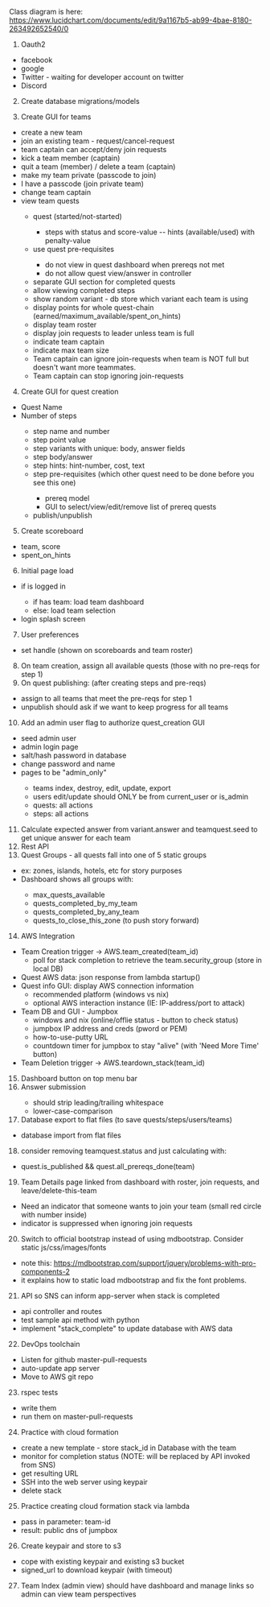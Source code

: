 Class diagram is here:
https://www.lucidchart.com/documents/edit/9a1167b5-ab99-4bae-8180-263492652540/0

1. Oauth2
  - <done> facebook
  - <done> google
  - <defer> Twitter - waiting for developer account on twitter
  - <done> Discord

2. <done> Create database migrations/models

3. Create GUI for teams
  - <done> create a new team
  - <done> join an existing team - request/cancel-request
  - <done> team captain can accept/deny join requests
  - <done> kick a team member (captain)
  - <done> quit a team (member) / delete a team (captain)
  - <defer> make my team private (passcode to join)
  - <defer> I have a passcode (join private team)
  - <done> change team captain
  - <done> view team quests
    + <done> quest (started/not-started)
      - <done> steps with status and score-value
        -- <defer> hints (available/used) with penalty-value
    + <done> use quest pre-requisites
      - <done> do not view in quest dashboard when prereqs not met
      - <done> do not allow quest view/answer in controller
    + <done> separate GUI section for completed quests
    + <done> allow viewing completed steps
    + <defer> show random variant - db store which variant each team is using
    + <done> display points for whole quest-chain (earned/maximum_available/spent_on_hints)
    + <done> display team roster
    + <done> display join requests to leader unless team is full
    + <done> indicate team captain
    + <done> indicate max team size
    + <done> Team captain can ignore join-requests when team is NOT full but doesn't want more teammates.
    + <done> Team captain can stop ignoring join-requests

4. Create GUI for quest creation
  - <done> Quest Name
  - <done> Number of steps
    + <done> step name and number
    + <done> step point value
    + <defer> step variants with unique: body, answer fields
    + <done> step body/answer
    + <defer> step hints: hint-number, cost, text
    + <done> step pre-requisites (which other quest need to be done before you see this one)
      - <done> prereq model
      - <done> GUI to select/view/edit/remove list of prereq quests
    + <done> publish/unpublish

5. <done> Create scoreboard
  - <done> team, score
  - <defer> spent_on_hints

6. <done> Initial page load
  - <done> if is logged in
    - <done> if has team: load team dashboard
    - <done> else: load team selection
  - <done> login splash screen

7. <done> User preferences
  - <done> set handle (shown on scoreboards and team roster)

8. <done> On team creation, assign all available quests (those with no pre-reqs for step 1)
9. <done> On quest publishing: (after creating steps and pre-reqs)
  - <done> assign to all teams that meet the pre-reqs for step 1
  - <defer> unpublish should ask if we want to keep progress for all teams

10. <done> Add an admin user flag to authorize quest_creation GUI
  - <done>seed admin user
  - <done>admin login page
  - <done>salt/hash password in database
  - <done>change password and name
  - <done>pages to be "admin_only"
    + <done>teams index, destroy, edit, update, export
    + <done>users edit/update should ONLY be from current_user or is_admin
    + <done>quests: all actions
    + <done>steps: all actions

11. <defer> Calculate expected answer from variant.answer and teamquest.seed to get unique answer for each team
12. <defer> Rest API
13. <defer> Quest Groups - all quests fall into one of 5 static groups
  - <defer> ex: zones, islands, hotels, etc for story purposes
  - <defer> Dashboard shows all groups with:
    - <defer> max_quests_available
    - <defer> quests_completed_by_my_team
    - <defer> quests_completed_by_any_team
    - <defer> quests_to_close_this_zone (to push story forward)

14. AWS Integration
  - Team Creation trigger -> AWS.team_created(team_id)
    + poll for stack completion to retrieve the team.security_group (store in local DB)
  - Quest AWS data: json response from lambda startup()
  - Quest info GUI: display AWS connection information
    - recommended platform (windows vs nix)
    - optional AWS interaction instance (IE: IP-address/port to attack)
  - Team DB and GUI - Jumpbox
    - windows and nix (online/offlie status - button to check status)
    - jumpbox IP address and creds (pword or PEM)
    - how-to-use-putty URL
    - <defer> countdown timer for jumpbox to stay "alive" (with 'Need More Time' button)
  - Team Deletion trigger -> AWS.teardown_stack(team_id)

15. <done> Dashboard button on top menu bar
16. <done> Answer submission
    - <done> should strip leading/trailing whitespace
    - <done> lower-case-comparison
17. <done> Database export to flat files (to save quests/steps/users/teams)
  - <done> database import from flat files
18. <defer> consider removing teamquest.status and just calculating with:
  - <defer> quest.is_published && quest.all_prereqs_done(team)
19. <done> Team Details page linked from dashboard with roster, join requests, and leave/delete-this-team
  - <done> Need an indicator that someone wants to join your team (small red circle with number inside)
  - <done> indicator is suppressed when ignoring join requests
20. <done> Switch to official bootstrap instead of using mdbootstrap.  Consider static js/css/images/fonts
  - <done> note this: https://mdbootstrap.com/support/jquery/problems-with-pro-components-2
  - <done> it explains how to static load mdbootstrap and fix the font problems.
21. API so SNS can inform app-server when stack is completed
  - <done> api controller and routes
  - <done> test sample api method with python
  - implement "stack_complete" to update database with AWS data

22. DevOps toolchain
  - Listen for github master-pull-requests
  - auto-update app server
  - Move to AWS git repo
23. rspec tests
  - write them
  - run them on master-pull-requests
24. <done> Practice with cloud formation
  - <done> create a new template - store stack_id in Database with the team
  - <done> monitor for completion status (NOTE: will be replaced by API invoked from SNS)
  - <done> get resulting URL
  - <done> SSH into the web server using keypair
  - <done> delete stack
25. Practice creating cloud formation stack via lambda
  - pass in parameter: team-id
  - result: public dns of jumpbox
26. <done> Create keypair and store to s3
  - <done> cope with existing keypair and existing s3 bucket
  - <done> signed_url to download keypair (with timeout)
27. <done> Team Index (admin view) should have dashboard and manage links so admin can view team perspectives
